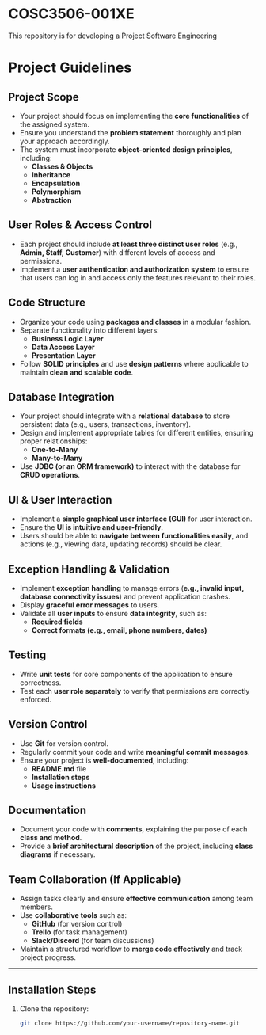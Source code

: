 # COSC3506-001XE
This repository is for developing a Project Software Engineering 


# **Project Guidelines**

## **Project Scope**
- Your project should focus on implementing the **core functionalities** of the assigned system.
- Ensure you understand the **problem statement** thoroughly and plan your approach accordingly.
- The system must incorporate **object-oriented design principles**, including:
  - **Classes & Objects**
  - **Inheritance**
  - **Encapsulation**
  - **Polymorphism**
  - **Abstraction**

## **User Roles & Access Control**
- Each project should include **at least three distinct user roles** (e.g., **Admin, Staff, Customer**) with different levels of access and permissions.
- Implement a **user authentication and authorization system** to ensure that users can log in and access only the features relevant to their roles.

## **Code Structure**
- Organize your code using **packages and classes** in a modular fashion.
- Separate functionality into different layers:
  - **Business Logic Layer**
  - **Data Access Layer**
  - **Presentation Layer**
- Follow **SOLID principles** and use **design patterns** where applicable to maintain **clean and scalable code**.

## **Database Integration**
- Your project should integrate with a **relational database** to store persistent data (e.g., users, transactions, inventory).
- Design and implement appropriate tables for different entities, ensuring proper relationships:
  - **One-to-Many**
  - **Many-to-Many**
- Use **JDBC (or an ORM framework)** to interact with the database for **CRUD operations**.

## **UI & User Interaction**
- Implement a **simple graphical user interface (GUI)** for user interaction.
- Ensure the **UI is intuitive and user-friendly**.
- Users should be able to **navigate between functionalities easily**, and actions (e.g., viewing data, updating records) should be clear.

## **Exception Handling & Validation**
- Implement **exception handling** to manage errors (**e.g., invalid input, database connectivity issues**) and prevent application crashes.
- Display **graceful error messages** to users.
- Validate all **user inputs** to ensure **data integrity**, such as:
  - **Required fields**
  - **Correct formats (e.g., email, phone numbers, dates)**

## **Testing**
- Write **unit tests** for core components of the application to ensure correctness.
- Test each **user role separately** to verify that permissions are correctly enforced.

## **Version Control**
- Use **Git** for version control.
- Regularly commit your code and write **meaningful commit messages**.
- Ensure your project is **well-documented**, including:
  - **README.md** file
  - **Installation steps**
  - **Usage instructions**

## **Documentation**
- Document your code with **comments**, explaining the purpose of each **class and method**.
- Provide a **brief architectural description** of the project, including **class diagrams** if necessary.

## **Team Collaboration (If Applicable)**
- Assign tasks clearly and ensure **effective communication** among team members.
- Use **collaborative tools** such as:
  - **GitHub** (for version control)
  - **Trello** (for task management)
  - **Slack/Discord** (for team discussions)
- Maintain a structured workflow to **merge code effectively** and track project progress.

---

## **Installation Steps**
1. Clone the repository:
   ```sh
   git clone https://github.com/your-username/repository-name.git



